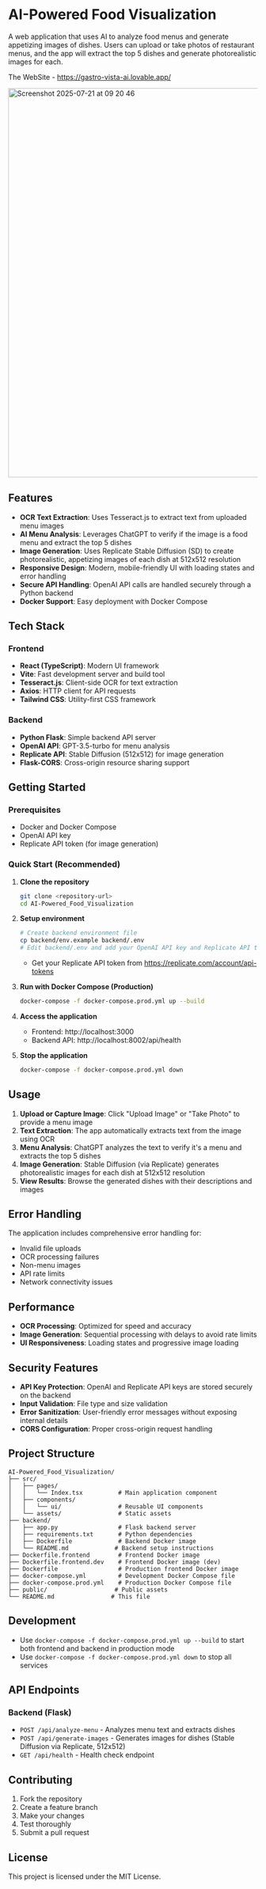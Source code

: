 # AI-Powered Food Visualization

A web application that uses AI to analyze food menus and generate appetizing images of dishes. Users can upload or take photos of restaurant menus, and the app will extract the top 5 dishes and generate photorealistic images for each. 

The WebSite - https://gastro-vista-ai.lovable.app/

<img width="942" height="787" alt="Screenshot 2025-07-21 at 09 20 46" src="https://github.com/user-attachments/assets/eeb3083b-26d1-4d3a-b8df-6e97b7b37da2" />


## Features

- **OCR Text Extraction**: Uses Tesseract.js to extract text from uploaded menu images
- **AI Menu Analysis**: Leverages ChatGPT to verify if the image is a food menu and extract the top 5 dishes
- **Image Generation**: Uses Replicate Stable Diffusion (SD) to create photorealistic, appetizing images of each dish at 512x512 resolution
- **Responsive Design**: Modern, mobile-friendly UI with loading states and error handling
- **Secure API Handling**: OpenAI API calls are handled securely through a Python backend
- **Docker Support**: Easy deployment with Docker Compose

## Tech Stack

### Frontend
- **React (TypeScript)**: Modern UI framework
- **Vite**: Fast development server and build tool
- **Tesseract.js**: Client-side OCR for text extraction
- **Axios**: HTTP client for API requests
- **Tailwind CSS**: Utility-first CSS framework

### Backend
- **Python Flask**: Simple backend API server
- **OpenAI API**: GPT-3.5-turbo for menu analysis
- **Replicate API**: Stable Diffusion (512x512) for image generation
- **Flask-CORS**: Cross-origin resource sharing support

## Getting Started

### Prerequisites
- Docker and Docker Compose
- OpenAI API key
- Replicate API token (for image generation)

### Quick Start (Recommended)

1. **Clone the repository**
   ```bash
   git clone <repository-url>
   cd AI-Powered_Food_Visualization
   ```

2. **Setup environment**
   ```bash
   # Create backend environment file
   cp backend/env.example backend/.env
   # Edit backend/.env and add your OpenAI API key and Replicate API token
   ```
   - Get your Replicate API token from https://replicate.com/account/api-tokens

3. **Run with Docker Compose (Production)**
   ```bash
   docker-compose -f docker-compose.prod.yml up --build
   ```

4. **Access the application**
   - Frontend: http://localhost:3000
   - Backend API: http://localhost:8002/api/health

5. **Stop the application**
   ```bash
   docker-compose -f docker-compose.prod.yml down
   ```

## Usage

1. **Upload or Capture Image**: Click "Upload Image" or "Take Photo" to provide a menu image
2. **Text Extraction**: The app automatically extracts text from the image using OCR
3. **Menu Analysis**: ChatGPT analyzes the text to verify it's a menu and extracts the top 5 dishes
4. **Image Generation**: Stable Diffusion (via Replicate) generates photorealistic images for each dish at 512x512 resolution
5. **View Results**: Browse the generated dishes with their descriptions and images

## Error Handling

The application includes comprehensive error handling for:
- Invalid file uploads
- OCR processing failures
- Non-menu images
- API rate limits
- Network connectivity issues

## Performance

- **OCR Processing**: Optimized for speed and accuracy
- **Image Generation**: Sequential processing with delays to avoid rate limits
- **UI Responsiveness**: Loading states and progressive image loading

## Security Features

- **API Key Protection**: OpenAI and Replicate API keys are stored securely on the backend
- **Input Validation**: File type and size validation
- **Error Sanitization**: User-friendly error messages without exposing internal details
- **CORS Configuration**: Proper cross-origin request handling

## Project Structure

```
AI-Powered_Food_Visualization/
├── src/
│   ├── pages/
│   │   └── Index.tsx          # Main application component
│   ├── components/
│   │   └── ui/                # Reusable UI components
│   └── assets/                # Static assets
├── backend/
│   ├── app.py                 # Flask backend server
│   ├── requirements.txt       # Python dependencies
│   ├── Dockerfile             # Backend Docker image
│   └── README.md             # Backend setup instructions
├── Dockerfile.frontend        # Frontend Docker image
├── Dockerfile.frontend.dev    # Frontend Docker image (dev)
├── Dockerfile                 # Production frontend Docker image
├── docker-compose.yml         # Development Docker Compose file
├── docker-compose.prod.yml    # Production Docker Compose file
├── public/                   # Public assets
└── README.md                # This file
```

## Development

- Use `docker-compose -f docker-compose.prod.yml up --build` to start both frontend and backend in production mode
- Use `docker-compose -f docker-compose.prod.yml down` to stop all services

## API Endpoints

### Backend (Flask)
- `POST /api/analyze-menu` - Analyzes menu text and extracts dishes
- `POST /api/generate-images` - Generates images for dishes (Stable Diffusion via Replicate, 512x512)
- `GET /api/health` - Health check endpoint

## Contributing

1. Fork the repository
2. Create a feature branch
3. Make your changes
4. Test thoroughly
5. Submit a pull request

## License

This project is licensed under the MIT License.
